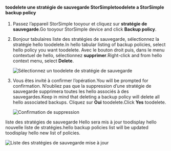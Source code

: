 
<!--author=alkohli last changed: 01/02/17-->

#### <a name="toodelete-a-storsimple-backup-policy"></a><span data-ttu-id="359b0-101">toodelete une stratégie de sauvegarde StorSimple</span><span class="sxs-lookup"><span data-stu-id="359b0-101">toodelete a StorSimple backup policy</span></span>

1. <span data-ttu-id="359b0-102">Passez l’appareil StorSimple tooyour et cliquez sur **stratégie de sauvegarde**.</span><span class="sxs-lookup"><span data-stu-id="359b0-102">Go tooyour StorSimple device and click **Backup policy**.</span></span>

2. <span data-ttu-id="359b0-103">Bonjour tabulaires liste des stratégies de sauvegarde, sélectionnez la stratégie hello toodelete.</span><span class="sxs-lookup"><span data-stu-id="359b0-103">In hello tabular listing of backup policies, select hello policy you want toodelete.</span></span> <span data-ttu-id="359b0-104">Avec le bouton droit puis, dans le menu contextuel de hello, sélectionnez **supprimer**.</span><span class="sxs-lookup"><span data-stu-id="359b0-104">Right-click and from hello context menu, select **Delete**.</span></span>

    ![Sélectionnez un toodelete de stratégie de sauvegarde](./media/storsimple-8000-delete-backup-policy/deletebupol1.png)

3. <span data-ttu-id="359b0-106">Vous êtes invité à confirmer l’opération.</span><span class="sxs-lookup"><span data-stu-id="359b0-106">You will be prompted for confirmation.</span></span> <span data-ttu-id="359b0-107">N’oubliez pas que la suppression d’une stratégie de sauvegarde supprimera toutes les hello associés à des sauvegardes.</span><span class="sxs-lookup"><span data-stu-id="359b0-107">Keep in mind that deleting a backup policy will delete all hello associated backups.</span></span> <span data-ttu-id="359b0-108">Cliquez sur **Oui** toodelete.</span><span class="sxs-lookup"><span data-stu-id="359b0-108">Click **Yes** toodelete.</span></span>

    ![Confirmation de suppression](./media/storsimple-8000-delete-backup-policy/deletebupol2.png)

<span data-ttu-id="359b0-110">liste des stratégies de sauvegarde Hello sera mis à jour toodisplay hello nouvelle liste de stratégies.</span><span class="sxs-lookup"><span data-stu-id="359b0-110">hello backup policies list will be updated toodisplay hello new list of policies.</span></span>

![Liste des stratégies de sauvegarde mise à jour](./media/storsimple-8000-delete-backup-policy/deletebupol5.png)